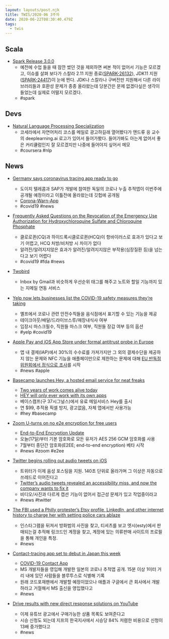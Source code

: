 ```yaml
---
layout: layouts/post.njk
title: TWIS/2020-06 3주차
date: 2020-06-22T08:30:40.479Z
tags:
  - twis
---
```



## Scala
- [Spark Release 3.0.0](https://spark.apache.org/releases/spark-release-3-0-0.html)
	- 예전에 수업 들을 때 잠깐 썼던 것을 제외하면 써본 적이 없어서 기능은 모르겠고, 이슈를 살펴 보다가 스칼라 2.11 지원 종료([SPARK-26132](https://issues.apache.org/jira/browse/SPARK-26132)), JDK11 지원([SPARK-24417](https://issues.apache.org/jira/browse/SPARK-24417))이 눈에 띈다. JDK나 스칼라나 구버전만 지원해서 다른 라이브러리들과 호환성 문제가 종종 올라왔는데 당분간은 문제 없겠다싶은 생각이 들었는데 실제로 어떨지 모르겠다.
	- #spark


## Devs
- [Natural Language Processing Specialization](https://www.coursera.org/specializations/natural-language-processing)
	- 코세라에서 자연어처리 코스를 메일로 광고하길래 열어봤다가 앤드류 응 교수의 deeplearning.ai 로고가 있어서 들어가봤다. 들어가봐도 아는게 없어서 좋은 커리큘럼인지 잘 모르겠지만 나중에 들어야지 싶어서 메모
	- #coursera #nlp


## News
- [Germany says coronavirus tracing app ready to go](https://www.reuters.com/article/us-health-coronavirus-germany-app/germany-says-coronavirus-tracing-app-ready-to-go-idUSKBN23L0P5)
	- 도이치 텔레콤과 SAP가 개발에 참여한 독일의 코로나 누출 추적앱이 이번주에 공개될 예정이라고 이틀전에 올라왔는데 깃헙에 공개됨
	- [Corona-Warn-App](https://github.com/corona-warn-app)
	- #covid19 #news

- [Frequently Asked Questions on the Revocation of the Emergency Use Authorization for Hydroxychloroquine Sulfate and Chloroquine Phosphate](https://www.fda.gov/media/138946/download)
	- 클로로퀸(CQ)과 하이드록시클로로퀸(HCQ)이 항바이러스로 효과가 있다고 보기 어렵고, HCQ 처방/비처방 시 차이가 없다
	- 알려진/알려지지않은 효과가 알려진/알려지지않은 부작용(심장질환 등)을 넘는다고 보기 어렵다
	- #covid19 #fda #news

- [Twobird](https://www.twobird.com)
	- Inbox by Gmail과 비슷하게 우선순위 태그를 해주고 노트와 할일 기능까지 있는 지메일 연동 서비스

- [Yelp now lets businesses list the COVID-19 safety measures they’re taking](https://www.theverge.com/2020/6/16/21291496/yelp-new-coronavirus-safety-tools-business-owners)
	- 옐프에서 코로나 관련 안전수칙들을 음식점에서 표기할 수 있는 기능을 제공
	- 테이크아웃/배달/드라이브스루/매장내식사 여부
	- 입장시 마스크필수, 직원들 마스크 여부, 직원들 장갑 여부 등의 옵션
	- #yelp #covid19

- [Apple Pay and iOS App Store under formal antitrust probe in Europe](https://techcrunch.com/2020/06/16/apple-pay-and-ios-app-store-under-formal-antitrust-probe-in-europe/)
	- 앱 내 결제(IAP)에서 30%의 수수료를 가져가지만 그 외의 결제수단을 제공하지 않는 문제와 NFC 기능을 애플페이만으로 제한하는 문제에 대해 [EU 반독점위원회에서 정식으로 조사](https://ec.europa.eu/commission/presscorner/detail/en/ip_20_1073)를 시작
	- #news #apple

- [Basecamp launches Hey, a hosted email service for neat freaks](https://techcrunch.com/2020/06/16/basecamp-launches-hey-a-hosted-email-service-for-neat-freaks/)
	- [Two years of work comes alive today](https://twitter.com/jasonfried/status/1272533092939505664)
	- [HEY will only ever work with its own apps](https://twitter.com/dhh/status/1272724938814676992)
	- 베이스캠프(구 37시그널스)에서 유료 메일서비스 Hey를 출시
	- 연 $99, 추적용 픽셀 방지, 광고없음, 자체 앱에서만 사용가능
	- #hey #basecamp

- [Zoom U-turns on no e2e encryption for free users](https://techcrunch.com/2020/06/17/zoom-u-turns-on-no-e2e-encryption-for-free-users/)
	- [End-to-End Encryption Update](https://blog.zoom.us/wordpress/2020/06/17/end-to-end-encryption-update/)
	- 오늘(17일)부터 기본 암호화로 모든 유저가 AES 256 GCM 암호화를 사용
	- 7월부터 종단간 암호화(E2EE; end-to-end encryption) 베타 시작
	- #news #zoom #e2ee

- [Twitter begins rolling out audio tweets on iOS](https://techcrunch.com/2020/06/17/twitter-begins-rolling-out-audio-tweets-on-ios)
	- 트위터가 이제 음성 포스팅을 지원. 140초 단위로 올라가며 그 이상은 자동으로 쓰레드로 이어진다고
	- [Twitter’s audio tweets revealed an accessibility miss, and now the company wants to fix it](https://www.theverge.com/2020/6/18/21296032/twitter-audio-tweets-accessibility-volunteers)
	- 비디오/사진과 다르게 캡션 기능이 없어서 접근성 문제가 있고 작업중이라고
	- #news #twitter

- [The FBI used a Philly protester’s Etsy profile, LinkedIn, and other internet history to charge her with setting police cars ablaze](https://www.inquirer.com/news/philly-protests-arrests-fbi-lore-elisabeth-blumenthal-george-floyd-20200617.html)
	- 인스타그램을 뒤져서 방화범의 사진을 찾고, 티셔츠를 보고 엣시(esty)에서 판매되는걸 추적해 링크드인 계정을 찾고, 계정에 있는 의류판매 사이트의 프로필을 통해 개인을 특정.
	- #news

- [Contact-tracing app set to debut in Japan this week](https://asia.nikkei.com/Spotlight/Coronavirus/Contact-tracing-app-set-to-debut-in-Japan-this-week)
	- [COVID-19 Contact App](https://apps.apple.com/jp/app/covid-19-contact-app/id1516764458)
	- MS 개발자들을 영입해 개발한 일본의 코로나 추적앱 공개. 15분 이상 1미터 거리 내에 있던 사람들을 블루투스로 식별해 기록
	- 원래 코드포재팬에서 개발할 예정이었으나 애플과 구글에서 큰 회사에서 개발하라고 거절해서 MS 출신을 영입했다고
	- #news

- [Drive results with new direct response solutions on YouTube](https://blog.google/products/ads/new-ways-to-drive-action)
	- 이제 유튜브 광고에서 구매가능한 상품 목록도 보여준다고
	- 시승 신청도 되는데 지프의 한국지사에서 시승당 84% 저렴한 비용으로 신청이 13배 증가했다고
	- #news
